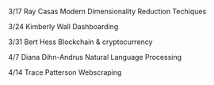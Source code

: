 3/17
Ray Casas
Modern Dimensionality Reduction Techiques

3/24
Kimberly Wall
Dashboarding

3/31
Bert Hess
Blockchain & cryptocurrency

4/7
Diana Dihn-Andrus
Natural Language Processing

4/14
Trace Patterson
Webscraping
